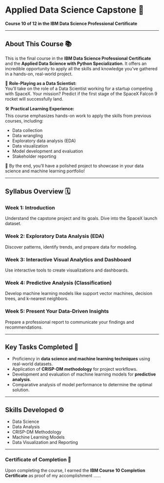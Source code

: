 # **Applied Data Science Capstone** 🚀

**Course 10 of 12 in the IBM Data Science Professional Certificate**

---

## **About This Course** 📚

This is the final course in the **IBM Data Science Professional Certificate** and the **Applied Data Science with Python Specialization**. It offers an incredible opportunity to apply all the skills and knowledge you've gathered in a hands-on, real-world project.

💼 **Role-Playing as a Data Scientist:**  
You'll take on the role of a Data Scientist working for a startup competing with SpaceX. Your mission? Predict if the first stage of the SpaceX Falcon 9 rocket will successfully land.

🛠 **Practical Learning Experience:**  
This course emphasizes hands-on work to apply the skills from previous courses, including:

- Data collection  
- Data wrangling  
- Exploratory data analysis (EDA)  
- Data visualization  
- Model development and evaluation  
- Stakeholder reporting  

🎯 By the end, you’ll have a polished project to showcase in your data science and machine learning portfolio!

---

## **Syllabus Overview** 🗓️

### **Week 1:** Introduction  
Understand the capstone project and its goals. Dive into the SpaceX launch dataset.  

### **Week 2:** Exploratory Data Analysis (EDA)  
Discover patterns, identify trends, and prepare data for modeling.  

### **Week 3:** Interactive Visual Analytics and Dashboard  
Use interactive tools to create visualizations and dashboards.  

### **Week 4:** Predictive Analysis (Classification)  
Develop machine learning models like support vector machines, decision trees, and k-nearest neighbors.  

### **Week 5:** Present Your Data-Driven Insights  
Prepare a professional report to communicate your findings and recommendations.

---

## **Key Tasks Completed** 📝

- Proficiency in **data science and machine learning techniques** using real-world datasets.  
- Application of **CRISP-DM methodology** for project workflows.  
- Development and evaluation of machine learning models for **predictive analysis**.  
- Comparative analysis of model performance to determine the optimal solution.  

---

## **Skills Developed** ⚙️

- Data Science  
- Data Analysis  
- CRISP-DM Methodology  
- Machine Learning Models  
- Data Visualization and Reporting  

---


### **Certificate of Completion** 🏅  
Upon completing the course, I earned the **IBM Course 10 Completion Certificate** as proof of my accomplishment ......


